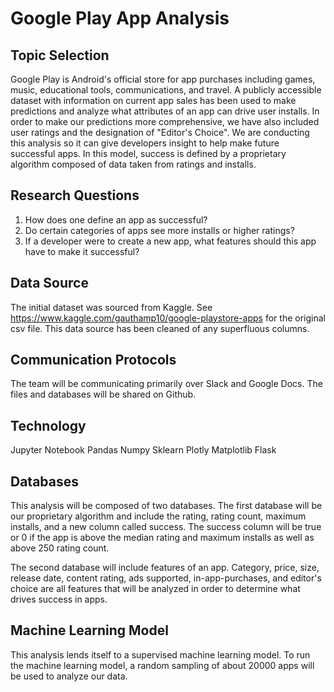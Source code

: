 # Google Play App Analysis 

## Topic Selection
Google Play  is Android's official store for app purchases including games, music, educational tools, communications, and travel. A publicly accessible dataset with information on current app sales has been used to make predictions and analyze what attributes of an app can drive user installs. In order to make our predictions more comprehensive, we have also included user ratings and the designation of "Editor's Choice".  We are conducting this analysis so it can give developers insight to help make future successful apps. In this model, success is defined by a proprietary algorithm composed of data taken from ratings and installs.

## Research Questions
1. How does one define an app as successful?
2. Do  certain categories of apps see more installs or higher ratings?
3. If a developer were to create a new app, what features should this app have to make it successful? 

## Data Source
The initial dataset was sourced from Kaggle. See https://www.kaggle.com/gauthamp10/google-playstore-apps for the original csv file. This data source has been cleaned of any superfluous columns. 

## Communication Protocols
The team will be communicating primarily over Slack and Google Docs. The files and databases will be shared on Github. 

## Technology
Jupyter Notebook
Pandas 
Numpy
Sklearn
Plotly
Matplotlib
Flask

## Databases
This analysis will be composed of two databases. The first database will be our proprietary algorithm and include the rating, rating count, maximum installs, and a new column called success. The success column will be true or 0 if the app is above the median rating and maximum installs as well as above 250 rating count. 

The second database will include features of an app. Category, price, size, release date, content rating, ads supported, in-app-purchases, and editor's choice are all features that will be analyzed in order to determine what drives success in apps. 

## Machine Learning Model 
This analysis lends itself to a supervised machine learning model. To run the machine learning model, a random sampling of about 20000 apps will be used to analyze our data.
